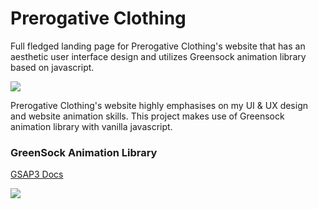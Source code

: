 # Prerogative Clothing
Full fledged landing page for Prerogative Clothing's website that has an aesthetic user interface design and utilizes Greensock animation library based on javascript.

![](https://media.giphy.com/media/Z4oedHcSfsjN6z2eCT/giphy.gif)

Prerogative Clothing's website highly emphasises on my UI & UX design and website animation skills.
This project makes use of Greensock animation library with vanilla javascript.

### GreenSock Animation Library

[GSAP3 Docs](https://www.youtube.com/watch?v=zrM6N-G6U_M&ab_channel=DesignCourse)

![](https://1stwebdesigner.com/wp-content/uploads/2019/11/gsap-animation-01.png)
